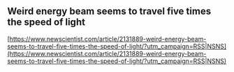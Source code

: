 ## Weird energy beam seems to travel five times the speed of light
  
  [https://www.newscientist.com/article/2131889-weird-energy-beam-seems-to-travel-five-times-the-speed-of-light/?utm_campaign=RSS|NSNS](https://www.newscientist.com/article/2131889-weird-energy-beam-seems-to-travel-five-times-the-speed-of-light/?utm_campaign=RSS|NSNS)